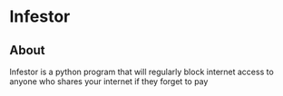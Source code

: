 # Infestor

## About

Infestor is a python program that will regularly block internet 
access to anyone who shares your internet if they forget to pay





